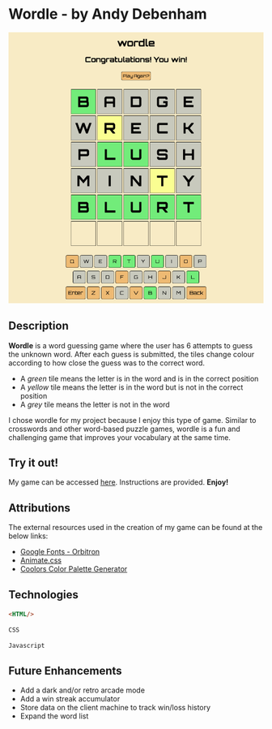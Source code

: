 # Wordle - by Andy Debenham

![Snapshot of game in progress](assets/Wordle%20Snapshot.png)

## Description

**Wordle** is a word guessing game where the user has 6 attempts to guess the unknown word. After each guess is submitted, the tiles change colour according to how close the guess was to the correct word.

* A *green* tile means the letter is in the word and is in the correct position
* A *yellow* tile means the letter is in the word but is not in the correct position
* A *grey* tile means the letter is not in the word

I chose wordle for my project because I enjoy this type of game. Similar to crosswords and other word-based puzzle games, wordle is a fun and challenging game that improves your vocabulary at the same time.

## Try it out!

My game can be accessed [here](https://andrewdebenham.github.io/project1-wordle/). Instructions are provided. **Enjoy!**

## Attributions

The external resources used in the creation of my game can be found at the below links:

* [Google Fonts - Orbitron](https://fonts.google.com/specimen/Orbitron?query=orbitron)
* [Animate.css](https://animate.style/)
* [Coolors Color Palette Generator](https://coolors.co/)

## Technologies

```html
<HTML/>
```
```css
CSS
```
```javascript
Javascript
```

## Future Enhancements

* Add a dark and/or retro arcade mode
* Add a win streak accumulator
* Store data on the client machine to track win/loss history
* Expand the word list